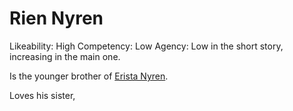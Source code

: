 Rien Nyren
==========

Likeability: High
Competency: Low
Agency: Low in the short story, increasing in the main one.

Is the younger brother of [Erista Nyren](erista_nyren.md).

Loves his sister,
